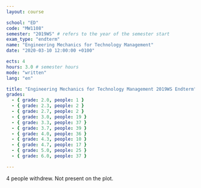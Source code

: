 ```yaml
---
layout: course

school: "ED"
code: "MW1108"
semester: "2019WS" # refers to the year of the semester start
exam_type: "endterm"
name: "Engineering Mechanics for Technology Management"
date: "2020-03-10 12:00:00 +0100"

ects: 4
hours: 3.0 # semester hours
mode: "written"
lang: "en"

title: "Engineering Mechanics for Technology Management 2019WS Endterm"
grades:
  - { grade: 2.0, people: 1 }
  - { grade: 2.3, people: 2 }
  - { grade: 2.7, people: 2 }
  - { grade: 3.0, people: 19 }
  - { grade: 3.3, people: 37 }
  - { grade: 3.7, people: 39 }
  - { grade: 4.0, people: 36 }
  - { grade: 4.3, people: 10 }
  - { grade: 4.7, people: 17 }
  - { grade: 5.0, people: 25 }
  - { grade: 6.0, people: 37 }

---
```


4 people withdrew. Not present on the plot. 
